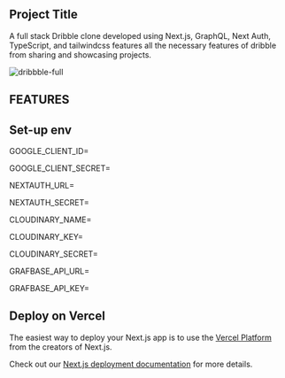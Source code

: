 






## Project Title




 A full stack Dribble clone developed using Next.js, GraphQL, Next Auth, TypeScript, and tailwindcss features all the necessary features of dribble from sharing and showcasing projects.






![dribbble-full](https://github.com/samik1234/dribble-next/assets/82882143/872f41ed-3808-4716-b32f-a567d090c23d)










## FEATURES




























## Set-up env













GOOGLE_CLIENT_ID=


GOOGLE_CLIENT_SECRET=


NEXTAUTH_URL=


NEXTAUTH_SECRET=


CLOUDINARY_NAME=


CLOUDINARY_KEY=


CLOUDINARY_SECRET=


GRAFBASE_API_URL=


GRAFBASE_API_KEY=





## Deploy on Vercel

The easiest way to deploy your Next.js app is to use the [Vercel Platform](https://vercel.com/new?utm_medium=default-template&filter=next.js&utm_source=create-next-app&utm_campaign=create-next-app-readme) from the creators of Next.js.

Check out our [Next.js deployment documentation](https://nextjs.org/docs/deployment) for more details.
